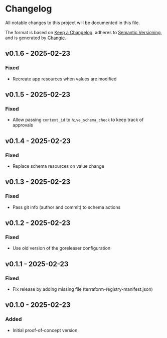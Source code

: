 # Changelog
All notable changes to this project will be documented in this file.

The format is based on [Keep a Changelog](https://keepachangelog.com/en/1.0.0/),
adheres to [Semantic Versioning](https://semver.org/spec/v2.0.0.html),
and is generated by [Changie](https://github.com/miniscruff/changie).


## v0.1.6 - 2025-02-23
### Fixed
* Recreate app resources when values are modified

## v0.1.5 - 2025-02-23
### Fixed
* Allow passing `context_id` to `hive_schema_check` to keep track of approvals

## v0.1.4 - 2025-02-23
### Fixed
* Replace schema resources on value change

## v0.1.3 - 2025-02-23
### Fixed
* Pass git info (author and commit) to schema actions

## v0.1.2 - 2025-02-23
### Fixed
* Use old version of the goreleaser configuration

## v0.1.1 - 2025-02-23
### Fixed
* Fix release by adding missing file (terraform-registry-manifest.json)

## v0.1.0 - 2025-02-23
### Added
* Initial proof-of-concept version
